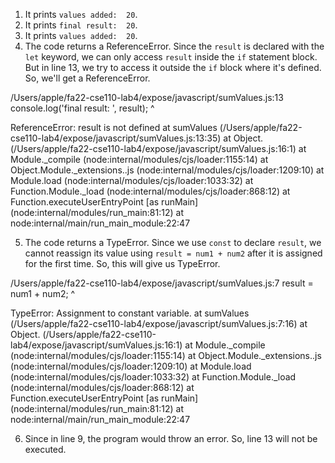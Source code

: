 1. It prints `values added:  20`.
2. It prints `final result:  20`.
3. It prints `values added:  20`.
4. The code returns a ReferenceError.
   Since the `result` is declared with the `let` keyword, we can only access `result` inside the `if` statement block. But in line 13, we try to access it outside the `if` block where it's defined. So, we'll get a ReferenceError.

/Users/apple/fa22-cse110-lab4/expose/javascript/sumValues.js:13
    console.log('final result: ', result);
                                  ^

ReferenceError: result is not defined
    at sumValues (/Users/apple/fa22-cse110-lab4/expose/javascript/sumValues.js:13:35)
    at Object.<anonymous> (/Users/apple/fa22-cse110-lab4/expose/javascript/sumValues.js:16:1)
    at Module._compile (node:internal/modules/cjs/loader:1155:14)
    at Object.Module._extensions..js (node:internal/modules/cjs/loader:1209:10)
    at Module.load (node:internal/modules/cjs/loader:1033:32)
    at Function.Module._load (node:internal/modules/cjs/loader:868:12)
    at Function.executeUserEntryPoint [as runMain] (node:internal/modules/run_main:81:12)
    at node:internal/main/run_main_module:22:47

5. The code returns a TypeError. Since we use `const` to declare `result`, we cannot reassign its value using `result = num1 + num2` after it is assigned for the first time. So, this will give us TypeError.

/Users/apple/fa22-cse110-lab4/expose/javascript/sumValues.js:7
        result = num1 + num2;
               ^

TypeError: Assignment to constant variable.
    at sumValues (/Users/apple/fa22-cse110-lab4/expose/javascript/sumValues.js:7:16)
    at Object.<anonymous> (/Users/apple/fa22-cse110-lab4/expose/javascript/sumValues.js:16:1)
    at Module._compile (node:internal/modules/cjs/loader:1155:14)
    at Object.Module._extensions..js (node:internal/modules/cjs/loader:1209:10)
    at Module.load (node:internal/modules/cjs/loader:1033:32)
    at Function.Module._load (node:internal/modules/cjs/loader:868:12)
    at Function.executeUserEntryPoint [as runMain] (node:internal/modules/run_main:81:12)
    at node:internal/main/run_main_module:22:47

6. Since in line 9, the program would throw an error. So, line 13 will not be executed.
